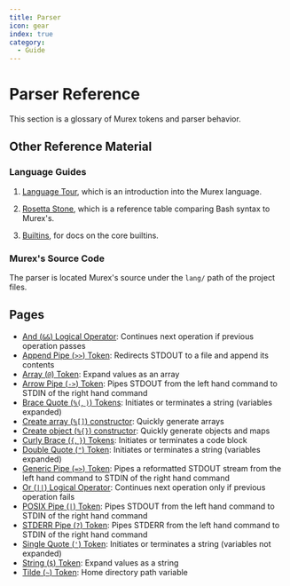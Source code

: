 ```yaml
---
title: Parser
icon: gear
index: true
category:
  - Guide
---
```


# Parser Reference

This section is a glossary of Murex tokens and parser behavior.

## Other Reference Material

### Language Guides

1. [Language Tour](/tour), which is an introduction into
   the Murex language.

2. [Rosetta Stone](/rosetta), which is a reference
   table comparing Bash syntax to Murex's.

3. [Builtins](/commands), for docs on the core builtins.

### Murex's Source Code

The parser is located Murex's source under the `lang/` path of the project
files.

## Pages

- [And (`&&`) Logical Operator](./logical-and.md):
  Continues next operation if previous operation passes
- [Append Pipe (`>>`) Token](./pipe-append.md):
  Redirects STDOUT to a file and append its contents
- [Array (`@`) Token](./array.md):
  Expand values as an array
- [Arrow Pipe (`->`) Token](./pipe-arrow.md):
  Pipes STDOUT from the left hand command to STDIN of the right hand command
- [Brace Quote (`%(`, `)`) Tokens](./brace-quote.md):
  Initiates or terminates a string (variables expanded)
- [Create array (`%[]`) constructor](./create-array.md):
  Quickly generate arrays
- [Create object (`%{}`) constructor](./create-object.md):
  Quickly generate objects and maps
- [Curly Brace (`{`, `}`) Tokens](./curly-brace.md):
  Initiates or terminates a code block
- [Double Quote (`"`) Token](./double-quote.md):
  Initiates or terminates a string (variables expanded)
- [Generic Pipe (`=>`) Token](./pipe-generic.md):
  Pipes a reformatted STDOUT stream from the left hand command to STDIN of the right hand command
- [Or (`||`) Logical Operator](./logical-or.md):
  Continues next operation only if previous operation fails
- [POSIX Pipe (`|`) Token](./pipe-posix.md):
  Pipes STDOUT from the left hand command to STDIN of the right hand command
- [STDERR Pipe (`?`) Token](./pipe-err.md):
  Pipes STDERR from the left hand command to STDIN of the right hand command
- [Single Quote (`'`) Token](./single-quote.md):
  Initiates or terminates a string (variables not expanded)
- [String (`$`) Token](./string.md):
  Expand values as a string
- [Tilde (`~`) Token](./tilde.md):
  Home directory path variable
